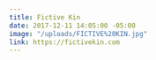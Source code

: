```yaml
---
title: Fictive Kin
date: 2017-12-11 14:05:00 -05:00
image: "/uploads/FICTIVE%20KIN.jpg"
link: https://fictivekin.com
---
```


